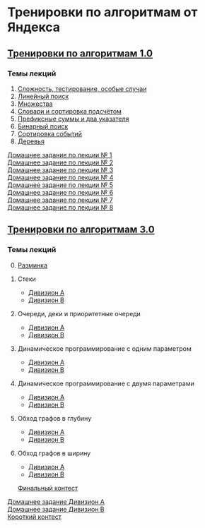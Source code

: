 # Тренировки по алгоритмам от Яндекса

## <a href="https://yandex.ru/yaintern/algorithm-training_1" data-smooth-scroll="true">Тренировки по алгоритмам 1.0</a>

### Темы лекций

1. <a href="https://github.com/IgrMd/yandex-algos-training/tree/main/Тренировки%20по%20алгоритмам%201.0/Лекция%201.%20«Сложность%2C%20тестирование%2C%20особые%20случаи»" data-smooth-scroll="true">Сложность, тестирование, особые случаи</a>
2. <a href="https://github.com/IgrMd/yandex-algos-training/tree/main/Тренировки%20по%20алгоритмам%201.0/Лекция%202.%20«Линейный%20поиск»" data-smooth-scroll="true">Линейный поиск</a>
3. <a href="https://github.com/IgrMd/yandex-algos-training/tree/main/Тренировки%20по%20алгоритмам%201.0/Лекция%203.%20«Множества»" data-smooth-scroll="true">Множества</a>
4. <a href="https://github.com/IgrMd/yandex-algos-training/tree/main/Тренировки%20по%20алгоритмам%201.0/Лекция%204.%20«Словари%20и%20сортировка%20подсчётом»" data-smooth-scroll="true">Словари и сортировка подсчётом</a>
5. <a href="https://github.com/IgrMd/yandex-algos-training/tree/main/Тренировки%20по%20алгоритмам%201.0/Лекция%205.%20«Префиксные%20суммы%20и%20два%20указателя»" data-smooth-scroll="true">Префиксные суммы и два указателя</a>
6. <a href="https://github.com/IgrMd/yandex-algos-training/tree/main/Тренировки%20по%20алгоритмам%201.0/Лекция%206.%20«Бинарный%20поиск»" data-smooth-scroll="true">Бинарный поиск</a>
7. <a href="https://github.com/IgrMd/yandex-algos-training/tree/main/Тренировки%20по%20алгоритмам%201.0/Лекция%207.%20«Сортировка%20событий»" data-smooth-scroll="true">Сортировка событий</a>
8. <a href="https://github.com/IgrMd/yandex-algos-training/tree/main/Тренировки%20по%20алгоритмам%201.0/Лекция%208.%20«Деревья»" data-smooth-scroll="true">Деревья</a>

<a href="https://contest.yandex.ru/contest/27393/enter/" data-smooth-scroll="true">Домашнее задание по лекции № 1</a>  
<a href="https://contest.yandex.ru/contest/27472/enter/" data-smooth-scroll="true">Домашнее задание по лекции № 2</a>  
<a href="https://contest.yandex.ru/contest/27663/enter/" data-smooth-scroll="true">Домашнее задание по лекции № 3</a>  
<a href="https://contest.yandex.ru/contest/27665/enter/" data-smooth-scroll="true">Домашнее задание по лекции № 4</a>  
<a href="https://contest.yandex.ru/contest/27794/enter/" data-smooth-scroll="true">Домашнее задание по лекции № 5</a>  
<a href="https://contest.yandex.ru/contest/27844/enter/" data-smooth-scroll="true">Домашнее задание по лекции № 6</a>  
<a href="https://contest.yandex.ru/contest/27883/enter/" data-smooth-scroll="true">Домашнее задание по лекции № 7</a>  
<a href="https://contest.yandex.ru/contest/28069/enter/" data-smooth-scroll="true">Домашнее задание по лекции № 8</a>

## <a href="https://yandex.ru/yaintern/algorithm-training" data-smooth-scroll="true">Тренировки по алгоритмам 3.0</a>

### Темы лекций

0. <a href="" data-smooth-scroll="true">Разминка</a>
1. Стеки
    * <a href="" data-smooth-scroll="true">Дивизион A</a>
    * <a href="" data-smooth-scroll="true">Дивизион B</a>
2. Очереди, деки и приоритетные очереди
    * <a href="" data-smooth-scroll="true">Дивизион A</a>
    * <a href="" data-smooth-scroll="true">Дивизион B</a>
3. Динамическое программирование с одним параметром
    * <a href="" data-smooth-scroll="true">Дивизион A</a>
    * <a href="" data-smooth-scroll="true">Дивизион B</a>
4. Динамическое программирование с двумя параметрами
    * <a href="" data-smooth-scroll="true">Дивизион A</a>
    * <a href="" data-smooth-scroll="true">Дивизион B</a>
5. Обход графов в глубину
    * <a href="" data-smooth-scroll="true">Дивизион A</a>
    * <a href="" data-smooth-scroll="true">Дивизион B</a>
6. Обход графов в ширину
    * <a href="" data-smooth-scroll="true">Дивизион A</a>
    * <a href="" data-smooth-scroll="true">Дивизион B</a>

   <a href="" data-smooth-scroll="true">Финальный контест</a>

<a href="https://contest.yandex.ru/contest/45469" data-smooth-scroll="true">Домашнее задание Дивизион А</a>  
<a href="https://contest.yandex.ru/contest/45468" data-smooth-scroll="true">Домашнее задание Дивизион B</a>  
<a href="https://contest.yandex.ru/contest/46304" data-smooth-scroll="true">Короткий контест</a>  
